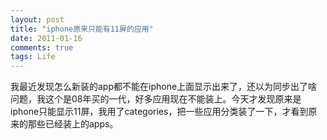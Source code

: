 ```yaml
---
layout: post
title: "iphone原来只能有11屏的应用"
date: 2011-01-16
comments: true
tags: Life
---
```

我最近发现怎么新装的app都不能在iphone上面显示出来了，还以为同步出了啥问题，我这个是08年买的一代，好多应用现在不能装上。今天才发现原来是iphone只能显示11屏，我用了categories，把一些应用分类装了一下，才看到原来的那些已经装上的apps。<br /><br />